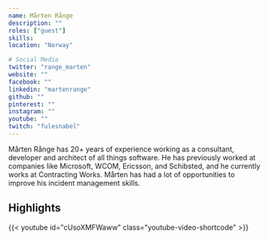 ```yaml
---
name: Mårten Rånge
description: ""
roles: ["guest"]
skills: 
location: "Norway"

# Social Media 
twitter: "range_marten"
website: ""
facebook: ""
linkedin: "martenrange"
github: ""
pinterest: ""
instagram: ""
youtube: ""
twitch: "fulesnabel"
---
```


Mårten Rånge has 20+ years of experience working as a consultant, developer and architect of all things software. He has previously worked at companies like Microsoft, WCOM, Ericsson, and Schibsted, and he currently works at Contracting Works. Mårten has had a lot of opportunities to improve his incident management skills.

<!--more-->


## Highlights

{{< youtube id="cUsoXMFWaww" class="youtube-video-shortcode" >}}
